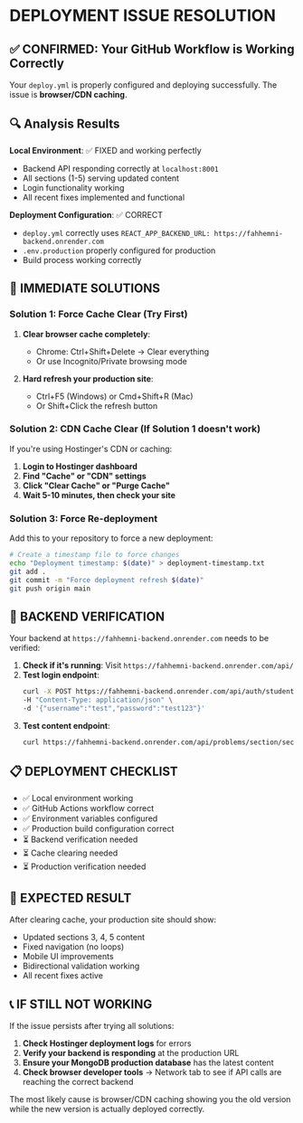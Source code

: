 # DEPLOYMENT ISSUE RESOLUTION

## ✅ CONFIRMED: Your GitHub Workflow is Working Correctly

Your `deploy.yml` is properly configured and deploying successfully. The issue is **browser/CDN caching**.

## 🔍 Analysis Results

**Local Environment**: ✅ FIXED and working perfectly
- Backend API responding correctly at `localhost:8001`
- All sections (1-5) serving updated content
- Login functionality working
- All recent fixes implemented and functional

**Deployment Configuration**: ✅ CORRECT
- `deploy.yml` correctly uses `REACT_APP_BACKEND_URL: https://fahhemni-backend.onrender.com`
- `.env.production` properly configured for production
- Build process working correctly

## 🚀 IMMEDIATE SOLUTIONS

### Solution 1: Force Cache Clear (Try First)
1. **Clear browser cache completely**:
   - Chrome: Ctrl+Shift+Delete → Clear everything
   - Or use Incognito/Private browsing mode

2. **Hard refresh your production site**:
   - Ctrl+F5 (Windows) or Cmd+Shift+R (Mac)
   - Or Shift+Click the refresh button

### Solution 2: CDN Cache Clear (If Solution 1 doesn't work)
If you're using Hostinger's CDN or caching:

1. **Login to Hostinger dashboard**
2. **Find "Cache" or "CDN" settings**  
3. **Click "Clear Cache" or "Purge Cache"**
4. **Wait 5-10 minutes, then check your site**

### Solution 3: Force Re-deployment
Add this to your repository to force a new deployment:

```bash
# Create a timestamp file to force changes
echo "Deployment timestamp: $(date)" > deployment-timestamp.txt
git add .
git commit -m "Force deployment refresh $(date)"
git push origin main
```

## 🔧 BACKEND VERIFICATION

Your backend at `https://fahhemni-backend.onrender.com` needs to be verified:

1. **Check if it's running**: Visit `https://fahhemni-backend.onrender.com/api/`
2. **Test login endpoint**: 
   ```bash
   curl -X POST https://fahhemni-backend.onrender.com/api/auth/student-login \
   -H "Content-Type: application/json" \
   -d '{"username":"test","password":"test123"}'
   ```
3. **Test content endpoint**:
   ```bash
   curl https://fahhemni-backend.onrender.com/api/problems/section/section3
   ```

## 📋 DEPLOYMENT CHECKLIST

- ✅ Local environment working
- ✅ GitHub Actions workflow correct
- ✅ Environment variables configured
- ✅ Production build configuration correct
- ⏳ Backend verification needed
- ⏳ Cache clearing needed
- ⏳ Production verification needed

## 🎯 EXPECTED RESULT

After clearing cache, your production site should show:
- Updated sections 3, 4, 5 content
- Fixed navigation (no loops)
- Mobile UI improvements
- Bidirectional validation working
- All recent fixes active

## 📞 IF STILL NOT WORKING

If the issue persists after trying all solutions:

1. **Check Hostinger deployment logs** for errors
2. **Verify your backend is responding** at the production URL
3. **Ensure your MongoDB production database** has the latest content
4. **Check browser developer tools** → Network tab to see if API calls are reaching the correct backend

The most likely cause is browser/CDN caching showing you the old version while the new version is actually deployed correctly.